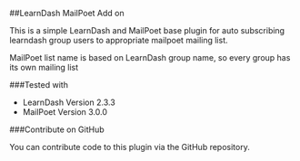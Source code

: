 ##LearnDash MailPoet Add on

This is a simple LearnDash and MailPoet base plugin for auto subscribing learndash group users to appropriate  mailpoet mailing list.

MailPoet list name is based on LearnDash group name, so every group has its own mailing list

###Tested with
* LearnDash Version 2.3.3
* MailPoet Version 3.0.0

###Contribute on GitHub

You can contribute code to this plugin via the GitHub repository.